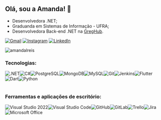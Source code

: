 ## Olá, sou a Amanda! 👋
- Desenvolvedora .NET;
- Graduanda em Sistemas de Informação - UFRA;
- Desenvolvedora Back-end .NET na [GregHub](https://www.greghub.com.br/).

[![Gmail](https://img.shields.io/badge/Gmail-D14836?style=for-the-badge&logo=gmail&logoColor=white)](mailto:amandalreis@me.com)
[![Instagram](https://img.shields.io/badge/Instagram-E4405F?style=for-the-badge&logo=instagram&logoColor=white)](https://instagram.com/euamandalreis)
[![Linkedln](https://img.shields.io/badge/LinkedIn-0077B5?style=for-the-badge&logo=linkedin&logoColor=white)](https://www.linkedin.com/in/euamandalreis)

<p align="left"> <img src="https://github-readme-stats.vercel.app/api?username=amandalreis&show_icons=true&theme=gotham" alt="amandalreis" />

### Tecnologias:
<div style="display:flex; flex-wrap: wrap;">
    <img align="center" alt=".NET" src="https://img.shields.io/badge/.NET-5C2D91?style=for-the-badge&logo=.net&logoColor=white">
    <img align="center" alt="C#" src="https://img.shields.io/badge/C%23-239120?style=for-the-badge&logo=c-sharp&logoColor=white">
    <img align="center" alt="PostgreSQL" src="https://img.shields.io/badge/PostgreSQL-316192?style=for-the-badge&logo=postgresql&logoColor=white">
    <img align="center" alt="MongoDB" src="https://img.shields.io/badge/MongoDB-4EA94B?style=for-the-badge&logo=mongodb&logoColor=white">
    <img align="center" alt="MySQL" src="https://img.shields.io/badge/MySQL-005C84?style=for-the-badge&logo=mysql&logoColor=white">
    <img align="center" alt="Git" src="https://img.shields.io/badge/GIT-E44C30?style=for-the-badge&logo=git&logoColor=white">
    <img align="center" alt="Jenkins" src="https://img.shields.io/badge/Jenkins-D24939?style=for-the-badge&logo=Jenkins&logoColor=white">
    <img align="center" alt="Flutter" src="https://img.shields.io/badge/Flutter-02569B?style=for-the-badge&logo=flutter&logoColor=white">
    <img align="center" alt="Dart" src="https://img.shields.io/badge/Dart-0175C2?style=for-the-badge&logo=dart&logoColor=white">
    <img align="center" alt="Python" src="https://img.shields.io/badge/Python-14354C?style=for-the-badge&logo=python&logoColor=white">
</div><br/>

### Ferramentas e aplicações de escritório:
<div style="display:flex; flex-wrap: wrap;">
    <img align="center" alt="Visual Studio 2022" src="https://img.shields.io/badge/Visual_Studio-5C2D91?style=for-the-badge&logo=visual%20studio&logoColor=white">
    <img align="center" alt="Visual Studio Code" src="https://img.shields.io/badge/Visual_Studio_Code-0078D4?style=for-the-badge&logo=visual%20studio%20code&logoColor=white">
    <img align="center" alt="GitHub" src="https://img.shields.io/badge/GitHub-100000?style=for-the-badge&logo=github&logoColor=white">
    <img align="center" alt="GitLab" src="https://img.shields.io/badge/GitLab-330F63?style=for-the-badge&logo=gitlab&logoColor=white">
    <img align="center" alt="Trello" src="https://img.shields.io/badge/Trello-0052CC?style=for-the-badge&logo=trello&logoColor=white">
    <img align="center" alt="Jira" src="https://img.shields.io/badge/Jira-0052CC?style=for-the-badge&logo=Jira&logoColor=white">
    <img align="center" alt="Microsoft Office" src="https://img.shields.io/badge/Microsoft_Office-D83B01?style=for-the-badge&logo=microsoft-office&logoColor=white">
</div><br/>
